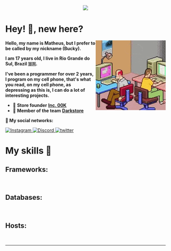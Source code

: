 <div align="center">
  <img src="https://readme-typing-svg.herokuapp.com/?lines=Hi!;My+name+is+bucky!;Welcome+to+my+profile!;&center=true&size=27">
</div>

# Hey! 🖖, new here?
<img align="right" src="/assets/pixel-game.gif">

**Hello, my name is Matheus, but I prefer to be called by my nickname (Bucky).**

**I am 17 years old, I live in Rio Grande do Sul, Brazil 🇧🇷.**

**I've been a programmer for over 2 years, I program on my cell phone, that's what you read, on my cell phone, as depressing as this is, I can do a lot of interesting projects.**

- 📌 **Store founder** [**Inc. 00K**](https://github.com/Inc-00K)
- 👥 **Member of the team** [**Darkstore**](https://github.com/Darkstore-Community)


**📡 My social networks:**
<div>
  <a href="https://www.instagram.com/bucky.br/">
    <img alt="Instagram" src="https://img.shields.io/badge/Instagram-E4405F?style=for-the-badge&logo=instagram&logoColor=white"/>
  </a>
  <a href="https://discord.com/users/328020435382042636">
    <img alt="Discord" src="https://img.shields.io/badge/Discord-7289DA?style=for-the-badge&logo=discord&logoColor=white"/>
  </a>
  <a href="https://twitter.com/itsRealBucky">
  <img alt="twitter" src="https://img.shields.io/badge/Twitter-1DA1F2?style=for-the-badge&logo=twitter&logoColor=white"/>
  </a>
</div>

# My skills 🎯
<div>
  <h2><strong>Frameworks:</strong></h2>
  <img alt="" src="https://img.shields.io/badge/JavaScript-F7DF1E?style=for-the-badge&logo=javascript&logoColor=black"/>
  <img alt="" src="https://img.shields.io/badge/Node.js-43853D?style=for-the-badge&logo=node.js&logoColor=white"/>
  <img alt="" src="https://img.shields.io/badge/React-20232A?style=for-the-badge&logo=react&logoColor=61DAFB"/>
  <img alt="" src="https://img.shields.io/badge/HTML5-E34F26?style=for-the-badge&logo=html5&logoColor=white"/>
  <img alt="" src="https://img.shields.io/badge/CSS3-1572B6?style=for-the-badge&logo=css3&logoColor=white"/>
  <img alt="" src="https://img.shields.io/badge/Markdown-000000?style=for-the-badge&logo=markdown&logoColor=white"/>
  <img alt="" src="https://img.shields.io/badge/Express.js-404D59?style=for-the-badge"/>
</div>

<div>
  <h2><strong>Databases:</strong></h2>
  <img alt="" src="https://img.shields.io/badge/MySQL-00000F?style=for-the-badge&logo=mysql&logoColor=white"/>
  <img alt="" src="https://img.shields.io/badge/MongoDB-4EA94B?style=for-the-badge&logo=mongodb&logoColor=white"/>
  <img alt="" src="https://img.shields.io/badge/SQLite-07405E?style=for-the-badge&logo=sqlite&logoColor=white"/>
  <img alt="" src="https://img.shields.io/badge/firebase-ffca28?style=for-the-badge&logo=firebase&logoColor=white"/>
</div>

<div>
  <h2><strong>Hosts:</strong></h2>
  <img alt="" src="https://img.shields.io/badge/Heroku-430098?style=for-the-badge&logo=heroku&logoColor=white"/>
  <img alt="" src="https://img.shields.io/badge/vercel-%23000000.svg?style=for-the-badge&logo=vercel&logoColor=white"/>
  <img alt="" src="https://img.shields.io/badge/glitch-%233333FF.svg?style=for-the-badge&logo=glitch&logoColor=white"/>
</div>

---
<!--

<div>
  <h1>Redes sociais: </h1>
  <div align="center">
    <a href="https://discord.com/users/328020435382042636">
      <img alt="Perfil discord" src="https://discord.c99.nl/widget/theme-2/328020435382042636.png" />
    </a>
  </div>
  <div align="center">
    
  </div>
</div>
<div>
  <h1>Tecnologias: </h1>
  <div align="center">
    <img alt="JavaScript" src="https://img.shields.io/badge/JavaScript-F7DF1E?style=for-the-badge&logo=javascript&logoColor=black" />
    <img alt="NodeJS" src="https://img.shields.io/badge/Node.js-43853D?style=for-the-badge&logo=node.js&logoColor=white" />
    <img alt="Express.js" src="https://img.shields.io/badge/Express.js-404D59?style=for-the-badge&logo=express&logoColor=white" />
  </div>
  <div align="center">
    <img alt="HTML5" src="https://img.shields.io/badge/HTML5-E34F26?style=for-the-badge&logo=html5&logoColor=white" />
    <img alt="CSS3" src="https://img.shields.io/badge/CSS3-1572B6?style=for-the-badge&logo=css3&logoColor=white" />
    <img alt="Firebase" src="" />
  </div>
</div>
<div>
  <h1>🧰 'GitHub Stats: </h1>
  <div align="center">
    <img src="https://github-readme-stats.vercel.app/api?username=isBucky&show_icons=true&theme=github_dark&include_all_commits=true&count_private=true" height="165"/>
  </div>
  <div align="center">
    <img src="https://github-readme-stats.vercel.app/api/top-langs/?username=isBucky&layout=compact&langs_count=7&theme=github_dark" height="165"/>
  </div>
  <h1>📊 'Contribuições: </h1>
  <div align="center">
    <img src="http://github-readme-streak-stats.herokuapp.com?user=isBucky&theme=react&background=0d1117&border=666">
    <br>
    <img src="https://activity-graph.herokuapp.com/graph?username=isBucky&theme=react-dark&hide_border=true">
  </div> 
  <div align="center"> 
    <img alt="Animação" src="https://github.com/isBucky/snk/raw/output/github-contribution-grid-snake.svg">
  </div>
</div> --